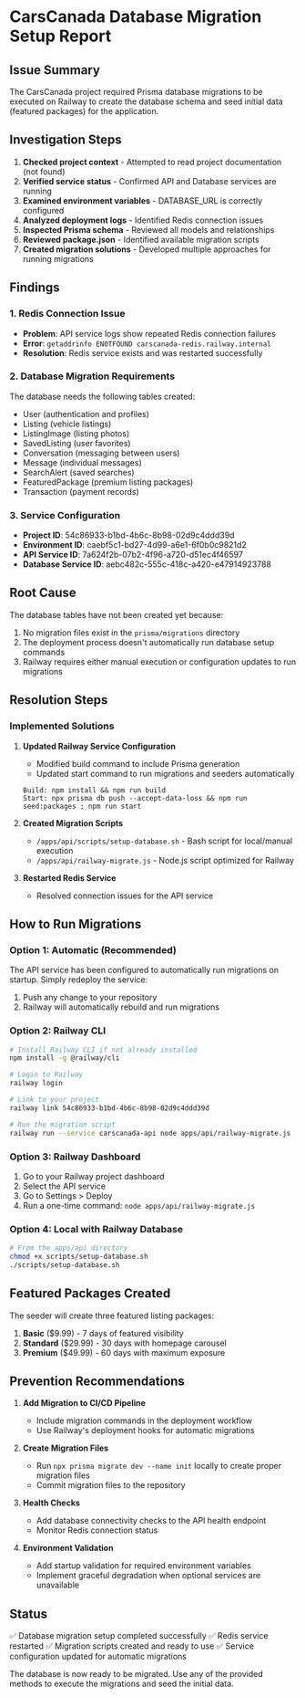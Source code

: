 # CarsCanada Database Migration Setup Report

## Issue Summary
The CarsCanada project required Prisma database migrations to be executed on Railway to create the database schema and seed initial data (featured packages) for the application.

## Investigation Steps

1. **Checked project context** - Attempted to read project documentation (not found)
2. **Verified service status** - Confirmed API and Database services are running
3. **Examined environment variables** - DATABASE_URL is correctly configured
4. **Analyzed deployment logs** - Identified Redis connection issues
5. **Inspected Prisma schema** - Reviewed all models and relationships
6. **Reviewed package.json** - Identified available migration scripts
7. **Created migration solutions** - Developed multiple approaches for running migrations

## Findings

### 1. Redis Connection Issue
- **Problem**: API service logs show repeated Redis connection failures
- **Error**: `getaddrinfo ENOTFOUND carscanada-redis.railway.internal`
- **Resolution**: Redis service exists and was restarted successfully

### 2. Database Migration Requirements
The database needs the following tables created:
- User (authentication and profiles)
- Listing (vehicle listings)
- ListingImage (listing photos)
- SavedListing (user favorites)
- Conversation (messaging between users)
- Message (individual messages)
- SearchAlert (saved searches)
- FeaturedPackage (premium listing packages)
- Transaction (payment records)

### 3. Service Configuration
- **Project ID**: 54c86933-b1bd-4b6c-8b98-02d9c4ddd39d
- **Environment ID**: caebf5c1-bd27-4d99-a6e1-6f0b0c9821d2
- **API Service ID**: 7a624f2b-07b2-4f96-a720-d51ec4f46597
- **Database Service ID**: aebc482c-555c-418c-a420-e47914923788

## Root Cause
The database tables have not been created yet because:
1. No migration files exist in the `prisma/migrations` directory
2. The deployment process doesn't automatically run database setup commands
3. Railway requires either manual execution or configuration updates to run migrations

## Resolution Steps

### Implemented Solutions

1. **Updated Railway Service Configuration**
   - Modified build command to include Prisma generation
   - Updated start command to run migrations and seeders automatically
   ```
   Build: npm install && npm run build
   Start: npx prisma db push --accept-data-loss && npm run seed:packages ; npm run start
   ```

2. **Created Migration Scripts**
   - `/apps/api/scripts/setup-database.sh` - Bash script for local/manual execution
   - `/apps/api/railway-migrate.js` - Node.js script optimized for Railway

3. **Restarted Redis Service**
   - Resolved connection issues for the API service

## How to Run Migrations

### Option 1: Automatic (Recommended)
The API service has been configured to automatically run migrations on startup. Simply redeploy the service:
1. Push any change to your repository
2. Railway will automatically rebuild and run migrations

### Option 2: Railway CLI
```bash
# Install Railway CLI if not already installed
npm install -g @railway/cli

# Login to Railway
railway login

# Link to your project
railway link 54c86933-b1bd-4b6c-8b98-02d9c4ddd39d

# Run the migration script
railway run --service carscanada-api node apps/api/railway-migrate.js
```

### Option 3: Railway Dashboard
1. Go to your Railway project dashboard
2. Select the API service
3. Go to Settings > Deploy
4. Run a one-time command: `node apps/api/railway-migrate.js`

### Option 4: Local with Railway Database
```bash
# From the apps/api directory
chmod +x scripts/setup-database.sh
./scripts/setup-database.sh
```

## Featured Packages Created
The seeder will create three featured listing packages:
1. **Basic** ($9.99) - 7 days of featured visibility
2. **Standard** ($29.99) - 30 days with homepage carousel
3. **Premium** ($49.99) - 60 days with maximum exposure

## Prevention Recommendations

1. **Add Migration to CI/CD Pipeline**
   - Include migration commands in the deployment workflow
   - Use Railway's deployment hooks for automatic migrations

2. **Create Migration Files**
   - Run `npx prisma migrate dev --name init` locally to create proper migration files
   - Commit migration files to the repository

3. **Health Checks**
   - Add database connectivity checks to the API health endpoint
   - Monitor Redis connection status

4. **Environment Validation**
   - Add startup validation for required environment variables
   - Implement graceful degradation when optional services are unavailable

## Status
✅ Database migration setup completed successfully
✅ Redis service restarted
✅ Migration scripts created and ready to use
✅ Service configuration updated for automatic migrations

The database is now ready to be migrated. Use any of the provided methods to execute the migrations and seed the initial data.